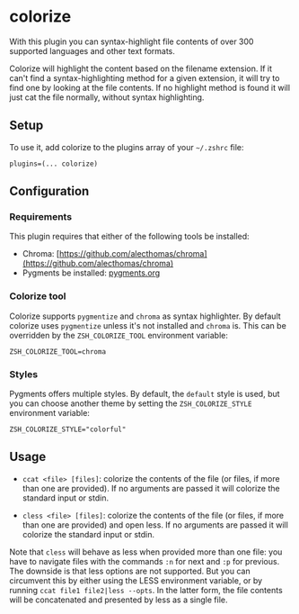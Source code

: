 # colorize

With this plugin you can syntax-highlight file contents of over 300 supported languages and other text formats.

Colorize will highlight the content based on the filename extension. If it can't find a syntax-highlighting
method for a given extension, it will try to find one by looking at the file contents. If no highlight method
is found it will just cat the file normally, without syntax highlighting.

## Setup

To use it, add colorize to the plugins array of your `~/.zshrc` file:
```
plugins=(... colorize)
```

## Configuration

### Requirements

This plugin requires that either of the following tools be installed:

* Chroma: [https://github.com/alecthomas/chroma](https://github.com/alecthomas/chroma)
* Pygments be installed: [pygments.org](https://pygments.org/)

### Colorize tool

Colorize supports `pygmentize` and `chroma` as syntax highlighter. By default colorize uses `pygmentize` unless it's not installed and `chroma` is. This can be overridden by the `ZSH_COLORIZE_TOOL` environment variable:

```
ZSH_COLORIZE_TOOL=chroma
```

### Styles

Pygments offers multiple styles. By default, the `default` style is used, but you can choose another theme by setting the `ZSH_COLORIZE_STYLE` environment variable:

```
ZSH_COLORIZE_STYLE="colorful"
```

## Usage

* `ccat <file> [files]`: colorize the contents of the file (or files, if more than one are provided).
  If no arguments are passed it will colorize the standard input or stdin.

* `cless <file> [files]`: colorize the contents of the file (or files, if more than one are provided) and
  open less. If no arguments are passed it will colorize the standard input or stdin.

Note that `cless` will behave as less when provided more than one file: you have to navigate files with
the commands `:n` for next and `:p` for previous. The downside is that less options are not supported.
But you can circumvent this by either using the LESS environment variable, or by running `ccat file1 file2|less --opts`.
In the latter form, the file contents will be concatenated and presented by less as a single file.
